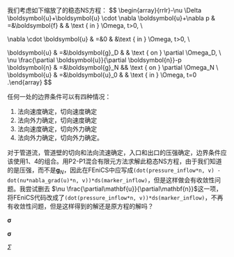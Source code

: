 
我们考虑如下缩放了的稳态NS方程：
$$
\begin{array}{rrlr}-\nu \Delta \boldsymbol{u}+\boldsymbol{u} \cdot \nabla \boldsymbol{u}+\nabla p & =&\boldsymbol{f} & & \text { in } \Omega, t>0, \\ 

\nabla \cdot \boldsymbol{u} & =&0 & &\text { in } \Omega, t>0, \\ 

\boldsymbol{u} & =&\boldsymbol{g}_D & & \text { on } \partial \Omega_D, \\ \nu \frac{\partial \boldsymbol{u}}{\partial \boldsymbol{n}}-p \boldsymbol{n} & =&\boldsymbol{g}_N && \text { on } \partial \Omega_N \\ \boldsymbol{u} & =&\boldsymbol{u}_0 & & \text { in } \Omega, t=0 .\end{array}
$$

任何一处的边界条件可以有四种情况：

1. 法向速度确定，切向速度确定
2. 法向外力确定，切向速度确定
3. 法向速度确定，切向外力确定
4. 法向外力确定，切向外力确定。

对于管道流，管道壁的切向和法向流速确定，入口和出口的压强确定，边界条件应该使用1、4的组合。用P2-P1混合有限元方法求解此稳态NS方程，由于我们知道的是压强，而不是$\mathbf{g}_N$，因此在FEniCS中应写成`(dot(pressure_inflow*n, v) - dot(nu*nabla_grad(u)*n, v))*ds(marker_inflow)`，但是这样做会有收敛性问题。我尝试删去 $\nu \frac{\partial\mathbf{u}}{\partial\mathbf{n}}$这一项，将FEniCS代码改成了`(dot(pressure_inflow*n, v))*ds(marker_inflow)`，不再有收敛性问题，但是这样得到的解还是原方程的解吗？







$\mathbf{\sigma}$

$\boldsymbol{\sigma}$

$\Sigma$



